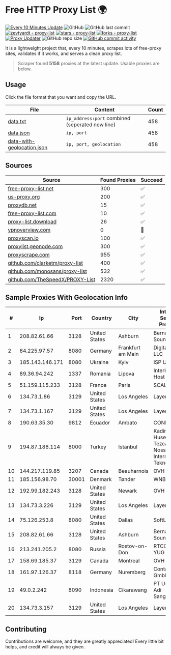 
# Free HTTP Proxy List 🌍

[![Every 10 Minutes Update](https://github.com/mertguvencli/http-proxy-list/actions/workflows/main.yml/badge.svg?branch=main)](https://github.com/mertguvencli/http-proxy-list/actions/workflows/main.yml)
![GitHub](https://img.shields.io/github/license/mertguvencli/http-proxy-list)
![GitHub last commit](https://img.shields.io/github/last-commit/mertguvencli/http-proxy-list)
[![zevtyardt - proxy-list](https://img.shields.io/static/v1?label=zevtyardt&message=proxy-list&color=blue&logo=github)](https://github.com/zevtyardt/proxy-list "Go to GitHub repo")
[![stars - proxy-list](https://img.shields.io/github/stars/zevtyardt/proxy-list?style=social)](https://github.com/zevtyardt/proxy-list)
[![forks - proxy-list](https://img.shields.io/github/forks/zevtyardt/proxy-list?style=social)](https://github.com/zevtyardt/proxy-list)
[![Proxy Updater](https://github.com/zevtyardt/proxy-list/workflows/Proxy%20Updater/badge.svg)](https://github.com/zevtyardt/proxy-list/actions?query=workflow:"Proxy+Updater")
![GitHub repo size](https://img.shields.io/github/repo-size/zevtyardt/proxy-list)
[![GitHub commit activity](https://img.shields.io/github/commit-activity/m/zevtyardt/proxy-list?logo=commits)](https://github.com/zevtyardt/proxy-list/commits/main)

It is a lightweight project that, every 10 minutes, scrapes lots of free-proxy sites, validates if it works, and serves a clean proxy list.

> Scraper found **5158** proxies at the latest update. Usable proxies are below.

## Usage

Click the file format that you want and copy the URL.

|File|Content|Count|
|----|-------|-----|
|[data.txt](https://raw.githubusercontent.com/mertguvencli/http-proxy-list/main/proxy-list/data.txt)|`ip_address:port` combined (seperated new line)|458|
|[data.json](https://raw.githubusercontent.com/mertguvencli/http-proxy-list/main/proxy-list/data.json)|`ip, port`|458|
|[data-with-geolocation.json](https://raw.githubusercontent.com/mertguvencli/http-proxy-list/main/proxy-list/data-with-geolocation.json)|`ip, port, geolocation`|458|

## Sources

|Source|Found Proxies|Succeed|
|------|-------------|-------|
|[free-proxy-list.net](https://free-proxy-list.net)|300|✅|
|[us-proxy.org](https://www.us-proxy.org)|200|✅|
|[proxydb.net](http://proxydb.net)|15|✅|
|[free-proxy-list.com](https://free-proxy-list.com/?page=&port=&type%5B%5D=http&type%5B%5D=https&up_time=0&search=Search)|10|✅|
|[proxy-list.download](https://www.proxy-list.download/HTTP)|26|✅|
|[vpnoverview.com](https://vpnoverview.com/privacy/anonymous-browsing/free-proxy-servers)|0|🚫|
|[proxyscan.io](https://www.proxyscan.io)|100|✅|
|[proxylist.geonode.com](https://proxylist.geonode.com/api/proxy-list?limit=300&page=1&sort_by=lastChecked&sort_type=desc&protocols=http,https)|300|✅|
|[proxyscrape.com](https://api.proxyscrape.com/v2/?request=displayproxies&protocol=http&timeout=10000&country=all&ssl=all&anonymity=all)|955|✅|
|[github.com/clarketm/proxy-list](https://raw.githubusercontent.com/clarketm/proxy-list/master/proxy-list-raw.txt)|400|✅|
|[github.com/monosans/proxy-list](https://raw.githubusercontent.com/monosans/proxy-list/main/proxies/http.txt)|532|✅|
|[github.com/TheSpeedX/PROXY-List](https://raw.githubusercontent.com/TheSpeedX/PROXY-List/master/http.txt)|2320|✅|


## Sample Proxies With Geolocation Info

|#|Ip|Port|Country|City|Internet Service Provider|
|-|--|----|-------|----|-------------------------|
|1|208.82.61.66|3128|United States|Ashburn|Bernardi Sounds|
|2|64.225.97.57|8080|Germany|Frankfurt am Main|DigitalOcean, LLC|
|3|185.143.146.171|8080|Ukraine|Kyiv|ISP UTELS|
|4|89.36.94.242|1337|Romania|Lipova|Interkvm Host SRL|
|5|51.159.115.233|3128|France|Paris|SCALEWAY|
|6|134.73.1.86|3129|United States|Los Angeles|LayerHost|
|7|134.73.1.167|3129|United States|Los Angeles|LayerHost|
|8|190.63.35.30|9812|Ecuador|Ambato|CONECEL|
|9|194.87.188.114|8000|Turkey|Istanbul|Kadir Huseyin Tezcan Nosspeed Internet Teknolojileri|
|10|144.217.119.85|3207|Canada|Beauharnois|OVH Hosting|
|11|185.156.98.70|30001|Denmark|Tønder|WNB A/S|
|12|192.99.182.243|3128|United States|Newark|OVH Hosting|
|13|134.73.3.226|3129|United States|Los Angeles|LayerHost|
|14|75.126.253.8|8080|United States|Dallas|SoftLayer|
|15|208.82.61.66|3128|United States|Ashburn|Bernardi Sounds|
|16|213.241.205.2|8080|Russia|Rostov-on-Don|RTCOMM-YUG|
|17|158.69.185.37|3129|Canada|Montreal|OVH SAS|
|18|161.97.126.37|8118|Germany|Nuremberg|Contabo GmbH|
|19|49.0.2.242|8090|Indonesia|Cikarawang|PT Usaha Adi Sanggoro|
|20|134.73.3.157|3129|United States|Los Angeles|LayerHost|



## Contributing

Contributions are welcome, and they are greatly appreciated! Every
little bit helps, and credit will always be given.

